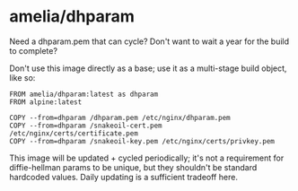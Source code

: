 # amelia/dhparam

Need a dhparam.pem that can cycle? Don't want to wait a year for the build to complete?

Don't use this image directly as a base; use it as a multi-stage build object, like so:

```
FROM amelia/dhparam:latest as dhparam
FROM alpine:latest

COPY --from=dhparam /dhparam.pem /etc/nginx/dhparam.pem
COPY --from=dhparam /snakeoil-cert.pem /etc/nginx/certs/certificate.pem
COPY --from=dhparam /snakeoil-key.pem /etc/nginx/certs/privkey.pem
```

This image will be updated + cycled periodically; it's not a requirement for diffie-hellman params to be unique, but they shouldn't be standard hardcoded values. Daily updating is a sufficient tradeoff here.
